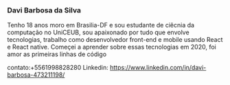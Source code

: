 ### Davi Barbosa da Silva

Tenho 18 anos moro em Brasilia-DF e sou estudante de ciêcnia da computação no UniCEUB, 
sou apaixonado por tudo que envolve tecnologias, trabalho como desenvolvedor front-end
e mobile usando React e React native. Começei a aprender sobre essas tecnologias em 2020,
foi amor as primeiras linhas de código


contato:+5561998828280
Linkedin: https://www.linkedin.com/in/davi-barbosa-473211198/
<!--
**Dabisilva/Dabisilva** is a ✨ _special_ ✨ repository because its `README.md` (this file) appears on your GitHub profile.

Here are some ideas to get you started:

- 🔭 I’m currently working on ...
- 🌱 I’m currently learning ...
- 👯 I’m looking to collaborate on ...
- 🤔 I’m looking for help with ...
- 💬 Ask me about ...
- 📫 How to reach me: ...
- 😄 Pronouns: ...
- ⚡ Fun fact: ...
-->
